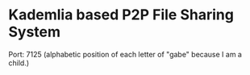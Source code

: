 # Kademlia based P2P File Sharing System

Port: 7125 (alphabetic position of each letter of "gabe" because I am a child.)

